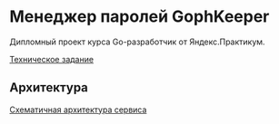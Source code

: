 # Менеджер паролей GophKeeper

Дипломный проект курса Go-разработчик от Яндекс.Практикум.

[Техническое задание](https://github.com/ArtemShalinFe/gophkeeper/blob/main/SPECIFICATION.md)

## Архитектура

[Схематичная архитектура сервиса](https://excalidraw.com/#json=bD32tDMP57QggsS5WjQCW,ZlrpiiJ6ELDljJS7whwRKA "excalidraw")
